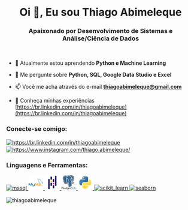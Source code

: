 <h1 align="center">Oi 👋, Eu sou Thiago Abimeleque</h1>
<h3 align="center">Apaixonado por Desenvolvimento de Sistemas e Análise/Ciência de Dados</h3>
<br>

<!---
- 🔭 Atualmente estou trabalhando no projeto [Projeto 1](https://link.com)
--->

- 🌱 Atualmente estou aprendendo **Python e Machine Learning**

<!---
- 👯 Também estou colaborando no projeto [Projeto 2](https://link.com)
--->

- 💬 Me pergunte sobre **Python, SQL, Google Data Studio e Excel**

- 📫 Você me acha através do e-mail **thiagoabimeleque@gmail.com**

- 📄 Conheça minhas experiências [https://br.linkedin.com/in/thiagoabimeleque](https://br.linkedin.com/in/thiagoabimeleque)

<h3 align="left">Conecte-se comigo:</h3>
<p align="left">
<a href="https://linkedin.com/in/https://br.linkedin.com/in/thiagoabimeleque" target="blank"><img align="center" src="https://raw.githubusercontent.com/rahuldkjain/github-profile-readme-generator/master/src/images/icons/Social/linked-in-alt.svg" alt="https://br.linkedin.com/in/thiagoabimeleque" height="30" width="40" /></a>
<a href="https://instagram.com/https://www.instagram.com/thiago.abimeleque/" target="blank"><img align="center" src="https://raw.githubusercontent.com/rahuldkjain/github-profile-readme-generator/master/src/images/icons/Social/instagram.svg" alt="https://www.instagram.com/thiago.abimeleque/" height="30" width="40" /></a>
</p>

<h3 align="left">Linguagens e Ferramentas:</h3>
<p align="left"> <a href="https://www.microsoft.com/en-us/sql-server" target="_blank" rel="noreferrer"> <img src="https://www.svgrepo.com/show/303229/microsoft-sql-server-logo.svg" alt="mssql" width="40" height="40"/> </a> <a href="https://www.mysql.com/" target="_blank" rel="noreferrer"> <img src="https://raw.githubusercontent.com/devicons/devicon/master/icons/mysql/mysql-original-wordmark.svg" alt="mysql" width="40" height="40"/> </a> <a href="https://pandas.pydata.org/" target="_blank" rel="noreferrer"> <img src="https://raw.githubusercontent.com/devicons/devicon/2ae2a900d2f041da66e950e4d48052658d850630/icons/pandas/pandas-original.svg" alt="pandas" width="40" height="40"/> </a> <a href="https://www.postgresql.org" target="_blank" rel="noreferrer"> <img src="https://raw.githubusercontent.com/devicons/devicon/master/icons/postgresql/postgresql-original-wordmark.svg" alt="postgresql" width="40" height="40"/> </a> <a href="https://www.python.org" target="_blank" rel="noreferrer"> <img src="https://raw.githubusercontent.com/devicons/devicon/master/icons/python/python-original.svg" alt="python" width="40" height="40"/> </a> <a href="https://scikit-learn.org/" target="_blank" rel="noreferrer"> <img src="https://upload.wikimedia.org/wikipedia/commons/0/05/Scikit_learn_logo_small.svg" alt="scikit_learn" width="40" height="40"/> </a> <a href="https://seaborn.pydata.org/" target="_blank" rel="noreferrer"> <img src="https://seaborn.pydata.org/_images/logo-mark-lightbg.svg" alt="seaborn" width="40" height="40"/> </a> </p>

<p><img align="center" src="https://github-readme-stats.vercel.app/api/top-langs?username=thiagoabimeleque&show_icons=true&locale=en&layout=compact" alt="thiagoabimeleque" /></p>


<!---
- 👋 Hi, I’m @thiagoabimeleque
- 👀 I’m interested in ...
- 🌱 I’m currently learning ...
- 💞️ I’m looking to collaborate on ...
- 📫 How to reach me ...


thiagoabimeleque/thiagoabimeleque is a ✨ special ✨ repository because its `README.md` (this file) appears on your GitHub profile.
You can click the Preview link to take a look at your changes.
--->
